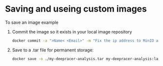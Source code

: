 # Saving and useing custom images

To save an image example
1. Commit the image so it exists in your local image repository
    ```bash
    docker commit -a ">Name< <Email>" -m "Fix the ip address to MinIO and  add 'unique_episode' to function calls for multiple workers" 9d91714ebc3a my-deepracer-analysis:latest
    ```
2. Save to a .tar file for permanent storage:
    ```bash 
    docker save -o ./my-deepracer-analysis.tar my-deepracer-analysis:latest
    ```